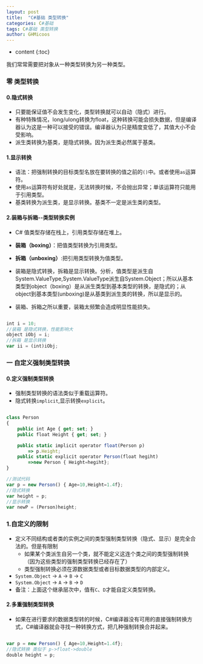 ```yaml
---
layout: post
title:  "C#基础 类型转换"
categories: C#基础
tags: C#基础 类型转换
author: GHMicoos
---
```



* content
{:toc}

我们常常需要把对象从一种类型转换为另一种类型。





### 零 类型转换

#### **0.隐式转换**
* 只要能保证值不会发生变化，类型转换就可以自动（隐式）进行。
* 有种特殊情况，long/ulong转换为float，这种转换可能会损失数据，但是编译器认为这是一种可以接受的错误。编译器认为只是精度变低了，其值大小不会受影响。
* 派生类转换为基类，是隐式转换。因为派生类必然属于基类。


#### **1.显示转换**
* 语法：把强制转换的目标类型名放在要转换的值之前的`()`中。或者使用`as`运算符。
* 使用`as`运算符有好处就是，无法转换时候，不会抛出异常；单该运算符只能用于引用类型。
* 基类转换为派生类，是显示转换。基类不一定是派生类的类型。

#### **2.装箱与拆箱--类型转换实例**

* C# 值类型存储在栈上，引用类型存储在堆上。
* **装箱（boxing）**：把值类型转换为引用类型。
* **拆箱（unboxing）**:把引用类型转换为值类型。
* 装箱是隐式转换，拆箱是显示转换。分析，值类型是派生自System.ValueType,System.ValueType派生自System.Object；所以从基本类型到object（boxing）是从派生类型到基本类型的转换，是隐式的；从object到基本类型(unboxing)是从基类到派生类的转换，所以是显示的。

* 装箱、拆箱之所以重要，装箱太频繁会造成明显性能损失。

``` js

int i = 10;
//装箱 是隐式转换，性能影响大
object iObj = i;
//拆箱 是显示转换
var ii = (int)iObj;

```

### 一 自定义强制类型转换

#### **0.定义强制类型转换**
* 强制类型转换的语法类似于重载运算符。
* 隐式转换`implicit`,显示转换`explicit`。

``` js

class Person
{
    public int Age { get; set; }
    public float Height { get; set; }

    public static implicit operator float(Person p)
        => p.Height;
    public static explicit operator Person(float hegiht)
        =>new Person { Height=hegiht};
}

//测试代码
var p = new Person() { Age=10,Height=1.4f};
//隐式转换
var height = p;
//显示转换
var newP = (Person)height;

``` 

### **1.自定义的限制**

* 定义不同结构或者类的实例之间的类型强制类型转换（隐式、显示）是完全合法的。但是有限制
  * 如果某个类派生自另一个类，就不能定义这连个类之间的类型强制转换（因为这些类型的强制类型转换已经存在了）
  * 类型强制转换必须在源数据类型或者目标数据类型的内部定义。
* `System.Object` ->  `A` -> `B` -> `C`
* `System.Object` ->  `A` -> `B` -> `D`
* 备注：上面这个继承层次中，值有`C`、`D`才能自定义类型转换。



#### **2.多重强制类型转换**

* 如果在进行要求的数据类型转的时候，C#编译器没有可用的直接强制转换方式，C#编译器就会寻找一种转换方式，把几种强制转换合并起来。

``` js

var p = new Person() { Age=10,Height=1.4f};
//隐式转换 类似于 p->float->double
double height = p;

```

